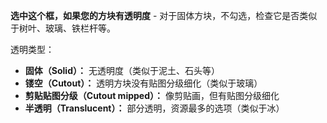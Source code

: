**选中这个框，如果您的方块有透明度** - 对于固体方块，不勾选，检查它是否类似于树叶、玻璃、铁栏杆等。

透明类型：

* **固体（Solid）：** 无透明度（类似于泥土、石头等）
* **镂空（Cutout）：** 透明方块没有贴图分级细化（类似于玻璃）
* **剪贴贴图分级（Cutout mipped）：** 像剪贴画，但有贴图分级细化
* **半透明（Translucent）：** 部分透明，资源最多的选项（类似于冰）